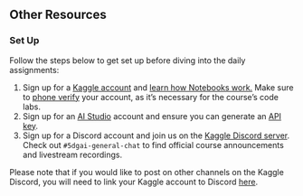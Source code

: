 ## Other Resources

### Set Up

Follow the steps below to get set up before diving into the daily assignments:

1. Sign up for a [Kaggle account](https://www.kaggle.com/) and [learn how Notebooks work.](https://www.kaggle.com/docs/notebooks) Make sure to [phone verify](https://www.kaggle.com/settings) your account, as it’s necessary for the course’s code labs.
2. Sign up for an [AI Studio](https://aistudio.google.com/) account and ensure you can generate an [API key](https://aistudio.google.com/app/apikey).
3. Sign up for a Discord account and join us on the [Kaggle Discord server](http://discord.gg/kaggle). Check out `#5dgai-general-chat` to find official course announcements and livestream recordings.

Please note that if you would like to post on other channels on the Kaggle Discord, you will need to link your Kaggle account to Discord [here](https://kaggle.com/discord/confirmation).